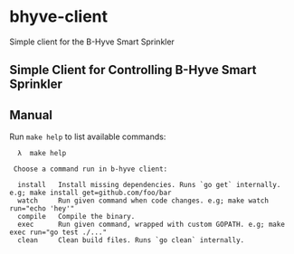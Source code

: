 # bhyve-client

Simple client for the B-Hyve Smart Sprinkler

## Simple Client for Controlling B-Hyve Smart Sprinkler

## Manual

Run `make help` to list available commands:

``` make
  λ  make help

 Choose a command run in b-hyve client:

  install   Install missing dependencies. Runs `go get` internally. e.g; make install get=github.com/foo/bar
  watch     Run given command when code changes. e.g; make watch run="echo 'hey'"
  compile   Compile the binary.
  exec      Run given command, wrapped with custom GOPATH. e.g; make exec run="go test ./..."
  clean     Clean build files. Runs `go clean` internally.
```
